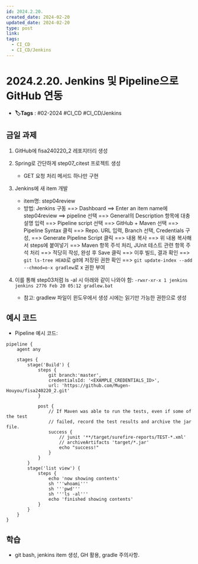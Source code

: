 ```yaml
---
id: 2024.2.20.
created_date: 2024-02-20
updated_date: 2024-02-20
type: post
link: 
tags:
  - CI_CD
  - CI_CD/Jenkins
---
```


# 2024.2.20. Jenkins 및 Pipeline으로 GitHub 연동
- **🏷️Tags** :   #02-2024 #CI_CD #CI_CD/Jenkins 

## 금일 과제
1. GitHub에 fisa240220_2 레포지터리 생성
2. Spring로 간단하게 step07_citest 프로젝트 생성
	- GET 요청 처리 메서드 하나만 구현 
3. Jenkins에 새 item 개발
	- item명: step04review
	- 방법:
		Jenkins 구동 ==> Dashboard 
		==> Enter an item name에 step04review ==> pipeline 선택
		==> General의 Description 항목에 대충 설명 입력
		==> Pipeline script 선택 ==> GitHub + Maven 선택
			==> Pipeline Syntax 클릭
				==> Repo. URL 입력, Branch 선택, Credentials 구성, 
				==> Generate Pipeline Script 클릭 ==> 내용 복사
			==> 위 내용 복사해서 steps에 붙여넣기
			==> Maven 항목 주석 처리, JUnit 테스트 관련 항목 주석 처리
			==> 적당히 작성, 완성 후 Save 클릭
		==> 이후 빌드, 결과 확인
		==> `git ls-tree HEAD`로 git에 저장된 권한 확인
		==> `git update-index --add --chmod=o-x gradlew`로 x 권한 부여
		
4. 이를 통해 step03처럼 ls -al 시 아래와 같이 나와야 함:
	`-rwxr-xr-x 1 jenkins jenkins 2776 Feb 20 05:12 gradlew.bat`
	- 참고: gradlew 파일이 윈도우에서 생성 시에는 읽기만 가능한 권한으로 생성

## 예시 코드
- Pipeline 예시 코드:
```
pipeline {
    agent any
    
    stages {
        stage('Build') {
            steps {
                git branch:'master',
                credentialsId: '<EXAMPLE_CREDENTIALS_ID>', 
                url: 'https://github.com/Mugen-Houyou/fisa240220_2.git'
            }

            post {
                // If Maven was able to run the tests, even if some of the test
                // failed, record the test results and archive the jar file.
                success {
                    // junit '**/target/surefire-reports/TEST-*.xml'
                    // archiveArtifacts 'target/*.jar'
                    echo "success!"
                }
            }
        }
        stage('list view') {
            steps {
                echo 'now showing contents'
                sh '''whoami'''
                sh '''pwd'''
                sh '''ls -al'''
                echo 'finished showing contents'
            }
        }
    }
}
```


## 학습
- git bash, jenkins item 생성, GH 활용, gradle 주의사항.
